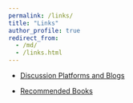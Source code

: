 ```yaml
---
permalink: /links/
title: "Links"
author_profile: true
redirect_from: 
  - /md/
  - /links.html
---
```


* [Discussion Platforms and Blogs](/links/Blogs)

* [Recommended Books](/links/Books)